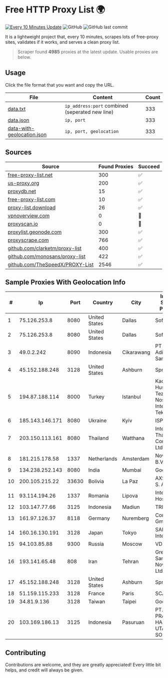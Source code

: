 
# Free HTTP Proxy List 🌍

[![Every 10 Minutes Update](https://github.com/mertguvencli/http-proxy-list/actions/workflows/main.yml/badge.svg?branch=main)](https://github.com/mertguvencli/http-proxy-list/actions/workflows/main.yml)
![GitHub](https://img.shields.io/github/license/mertguvencli/http-proxy-list)
![GitHub last commit](https://img.shields.io/github/last-commit/mertguvencli/http-proxy-list)

It is a lightweight project that, every 10 minutes, scrapes lots of free-proxy sites, validates if it works, and serves a clean proxy list.


> Scraper found **4985** proxies at the latest update. Usable proxies are below.

## Usage

Click the file format that you want and copy the URL.


|File|Content|Count|
|----|-------|-----|
|[data.txt](https://raw.githubusercontent.com/mertguvencli/http-proxy-list/main/proxy-list/data.txt)|`ip_address:port` combined (seperated new line)|333|
|[data.json](https://raw.githubusercontent.com/mertguvencli/http-proxy-list/main/proxy-list/data.json)|`ip, port`|333|
|[data-with-geolocation.json](https://raw.githubusercontent.com/mertguvencli/http-proxy-list/main/proxy-list/data-with-geolocation.json)|`ip, port, geolocation`|333|

## Sources

|Source|Found Proxies|Succeed|
|------|-------------|-------|
|[free-proxy-list.net](https://free-proxy-list.net)|300|✅|
|[us-proxy.org](https://www.us-proxy.org)|200|✅|
|[proxydb.net](http://proxydb.net)|15|✅|
|[free-proxy-list.com](https://free-proxy-list.com/?page=&port=&type%5B%5D=http&type%5B%5D=https&up_time=0&search=Search)|10|✅|
|[proxy-list.download](https://www.proxy-list.download/HTTP)|26|✅|
|[vpnoverview.com](https://vpnoverview.com/privacy/anonymous-browsing/free-proxy-servers)|0|🚫|
|[proxyscan.io](https://www.proxyscan.io)|0|🚫|
|[proxylist.geonode.com](https://proxylist.geonode.com/api/proxy-list?limit=300&page=1&sort_by=lastChecked&sort_type=desc&protocols=http,https)|300|✅|
|[proxyscrape.com](https://api.proxyscrape.com/v2/?request=displayproxies&protocol=http&timeout=10000&country=all&ssl=all&anonymity=all)|766|✅|
|[github.com/clarketm/proxy-list](https://raw.githubusercontent.com/clarketm/proxy-list/master/proxy-list-raw.txt)|400|✅|
|[github.com/monosans/proxy-list](https://raw.githubusercontent.com/monosans/proxy-list/main/proxies/http.txt)|422|✅|
|[github.com/TheSpeedX/PROXY-List](https://raw.githubusercontent.com/TheSpeedX/PROXY-List/master/http.txt)|2546|✅|


## Sample Proxies With Geolocation Info

|#|Ip|Port|Country|City|Internet Service Provider|
|-|--|----|-------|----|-------------------------|
|1|75.126.253.8|8080|United States|Dallas|SoftLayer|
|2|75.126.253.8|8080|United States|Dallas|SoftLayer|
|3|49.0.2.242|8090|Indonesia|Cikarawang|PT Usaha Adi Sanggoro|
|4|45.152.188.248|3128|United States|Ashburn|Sprint|
|5|194.87.188.114|8000|Turkey|Istanbul|Kadir Huseyin Tezcan Nosspeed Internet Teknolojileri|
|6|185.143.146.171|8080|Ukraine|Kyiv|ISP UTELS|
|7|203.150.113.161|8080|Thailand|Watthana|Internet Thailand Company Ltd.|
|8|181.215.178.58|1337|Netherlands|Amsterdam|NovoServe B.V.|
|9|134.238.252.143|8080|India|Mumbai|Google LLC|
|10|200.105.215.22|33630|Bolivia|La Paz|AXS Bolivia S. A.|
|11|93.114.194.26|1337|Romania|Lipova|Interkvm Host SRL|
|12|103.147.77.66|3125|Indonesia|Madiun|TRIDATA|
|13|161.97.126.37|8118|Germany|Nuremberg|Contabo GmbH|
|14|160.16.130.191|3128|Japan|Tokyo|SAKURA Internet Inc.|
|15|94.103.85.88|9300|Russia|Moscow|VDSINA|
|16|193.141.65.48|808|Iran|Tehran|Green Web Samaneh Novin Co Ltd|
|17|45.152.188.248|3128|United States|Ashburn|Sprint|
|18|51.159.115.233|3128|France|Paris|SCALEWAY|
|19|34.81.9.136|3128|Taiwan|Taipei|Google LLC|
|20|103.169.186.13|3125|Indonesia|Pasuruan|PT. PRATAMA HASTA UTAMA SOLUSINDO|



## Contributing

Contributions are welcome, and they are greatly appreciated! Every
little bit helps, and credit will always be given.

